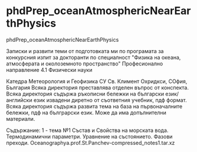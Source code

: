 # phdPrep_oceanAtmosphericNearEarthPhysics
phdPrep_oceanAtmosphericNearEarthPhysics

Записки и развити теми от подготовката ми по програмата за конкурсния изпит за докторанти по специалност 
"Физика на океана, атмосферата и околоземното пространство"
Професионално направление 4.1 Физически науки

Катедра Метеорология и Геофизика СУ Св. Климент Охридкси, СОфия, България
Всяка директория преставлява отделен въпрос от конспекта.
Всяка директория съдържа ръкописни бележки на български език/английски език извадени диретно от съответния учебник, пдф формат.
Всяка директория съдържа развита тема на база на първоначалните бележки, пдф на бълграрски език.
Може да има допълнителни материали.


Съдържание:
1 - тема №1 Състав и Свойства на морската вода. Термодинамични параметри. Уравнение  на състоянието. Фазови преходи.
Oceanographya.prof.St.Panchev-compressed_notes1.tar.xz

